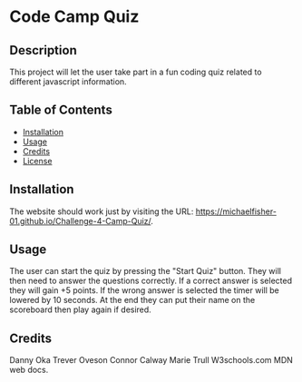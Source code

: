 # Code Camp Quiz

## Description

This project will let the user take part in a fun coding quiz related to different javascript information. 

## Table of Contents

- [Installation](#installation)
- [Usage](#usage)
- [Credits](#credits)
- [License](#license)

## Installation

The website should work just by visiting the URL: https://michaelfisher-01.github.io/Challenge-4-Camp-Quiz/.


## Usage

The user can start the quiz by pressing the "Start Quiz" button. They will then need to answer the questions correctly. If a correct answer is selected they will gain +5 points. If the wrong answer is selected the timer will be lowered by 10 seconds. At the end they can put their name on the scoreboard then play again if desired. 

## Credits

Danny Oka
Trever Oveson
Connor Calway
Marie Trull
W3schools.com
MDN web docs.
